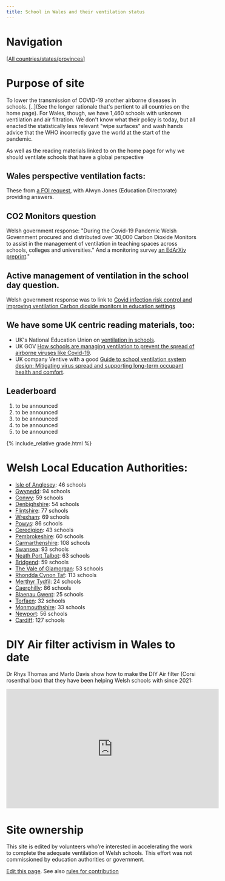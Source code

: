 ```yaml
---
title: School in Wales and their ventilation status
---
```


# Navigation

[[All countries/states/provinces]](..)

# Purpose of site

To lower the transmission of COVID-19 another airborne diseases in schools. [..](See the longer rationale that's pertient to all countries on the home page). For Wales, though, we have 1,460 schools with unknown ventilation and air filtration. We don't know what their policy is today, but all enacted the statistically less relevant "wipe surfaces" and wash hands advice that the WHO incorrectly gave the world at the start of the pandemic.

As well as the reading materials linked to on the home page for why we should ventilate schools that have a global perspective

## Wales perspective ventilation facts:

These from [a FOI request](https://www.whatdotheyknow.com/request/measures_taken_by_the_education/response/2515481/attach/html/5/5.TO%20JMEWL%2002086%2023.Ventilation%20Correspondance%20Response.pdf.html), with Alwyn Jones (Education Directorate) providing answers.

## CO2 Monitors question

Welsh government response: "During the Covid-19 Pandemic Welsh Government procured 
and distributed over 30,000 Carbon Dioxide Monitors to assist in the management of 
ventilation in teaching spaces across schools, colleges and universities." And a monitoring survey [an EdArXiv preprint](https://osf.io/preprints/edarxiv/gx8hc)."

## Active management of ventilation in the school day question.

Welsh government response was to link to [Covid infection risk control and improving ventilation
Carbon dioxide monitors in education settings ](https://www.gov.wales/sites/default/files/publications/2021-10/carbon-dioxide-monitors-education-settings.pdf)

## We have some UK centric reading materials, too:

* UK's National Education Union on [ventilation in schools](https://neu.org.uk/advice/health-and-safety/workplace-conditions/ventilation-schools-and-colleges).
* UK GOV [How schools are managing ventilation to prevent the spread of airborne viruses like Covid-19](https://educationhub.blog.gov.uk/2022/06/30/how-schools-are-managing-ventilation-to-prevent-the-spread-of-airborne-viruses-like-covid-19/).
* UK company Ventive with a good [Guide to school ventilation system design:
Mitigating virus spread and supporting long-term occupant health and comfort](https://ventive.co.uk/resources/ventilation-guide-for-schools-best-practice-in-a-post-covid-world/).

## Leaderboard

1. to be announced
2. to be announced
3. to be announced
4. to be announced
5. to be announced

{% include_relative grade.html %}

# Welsh Local Education Authorities:

- [Isle of Anglesey](Isle_of_Anglesey/): 46 schools
- [Gwynedd](Gwynedd/): 94 schools
- [Conwy](Conwy/): 59 schools
- [Denbighshire](Denbighshire/): 54 schools
- [Flintshire](Flintshire/): 77 schools
- [Wrexham](Wrexham/): 69 schools
- [Powys](Powys/): 86 schools
- [Ceredigion](Ceredigion/): 43 schools
- [Pembrokeshire](Pembrokeshire/): 60 schools
- [Carmarthenshire](Carmarthenshire/): 108 schools
- [Swansea](Swansea/): 93 schools
- [Neath Port Talbot](Neath_Port_Talbot/): 63 schools
- [Bridgend](Bridgend/): 59 schools
- [The Vale of Glamorgan](The_Vale_of_Glamorgan/): 53 schools
- [Rhondda Cynon Taf](Rhondda_Cynon_Taf/): 113 schools
- [Merthyr Tydfil](Merthyr_Tydfil/): 24 schools
- [Caerphilly](Caerphilly/): 86 schools
- [Blaenau Gwent](Blaenau_Gwent/): 25 schools
- [Torfaen](Torfaen/): 32 schools
- [Monmouthshire](Monmouthshire/): 33 schools
- [Newport](Newport/): 56 schools
- [Cardiff](Cardiff/): 127 schools


# DIY Air filter activism in Wales to date

Dr Rhys Thomas and Marlo Davis show how to make the DIY Air filter (Corsi rosenthal box) that they have been helping Welsh schools with since 2021: 

<iframe width="560" height="315" src="https://www.youtube.com/embed/l4uCRuO-Ayo?si=CgwN4mm4hKHQBUPv" title="YouTube video player" frameborder="0" allow="accelerometer; autoplay; clipboard-write; encrypted-media; gyroscope; picture-in-picture; web-share" referrerpolicy="strict-origin-when-cross-origin" allowfullscreen></iframe>

# Site ownership

This site is edited by volunteers who're interested in accelerating the work to complete the adequate ventilation of Welsh schools. This effort was not commissioned by education authorities or government.

[Edit this page](https://github.com/ventilate-schools/Wales/edit/prif/index.md). See also [rules for contribution](./contribution_rules/)